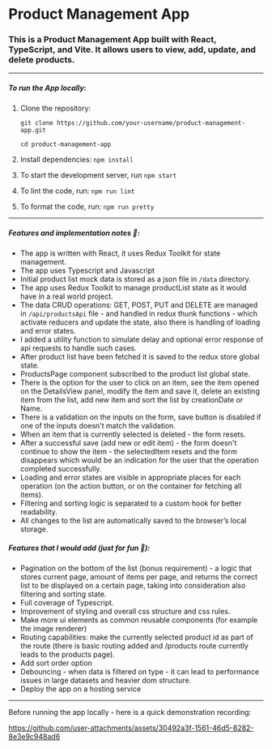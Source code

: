 # Product Management App 

### This is a Product Management App built with React, TypeScript, and Vite. It allows users to view, add, update, and delete products.

---

##### To run the App locally:

1. Clone the repository:

    `git clone https://github.com/your-username/product-management-app.git`

   `cd product-management-app`


2. Install dependencies: `npm install`

3. To start the development server, run `npm start`


4. To lint the code, run: `npm run lint`

5. To format the code, run: `npm run pretty`


--- --- ---


##### Features and implementation notes 📝:

* The app is written with React, it uses Redux Toolkit for state management.
* The app uses Typescript and Javascript
* Initial product list mock data is stored as a json file in `/data` directory.      
* The app uses Redux Toolkit to manage productList state as it would have in a real world project.
* The data CRUD operations: GET, POST, PUT and DELETE are managed in `/api/productsApi` file - and handled in redux thunk functions - which activate reducers and update the state, also there is handling of loading and error states.
* I added a utility function to simulate delay and optional error response of api requests to handle such cases.
* After product list have been fetched it is saved to the redux store global state.
* ProductsPage component subscribed to the product list global state.
* There is the option for the user to click on an item, see the item opened on the DetailsView panel, modify the item and save it, delete an existing item from the list, add new item and sort the list by creationDate or Name.
* There is a validation on the inputs on the form, save button is disabled if one of the inputs doesn't match the validation.
* When an item that is currently selected is deleted - the form resets.
* After a successful save (add new or edit item) - the form doesn't continue to show the item - the selectedItem resets and the form disappears which would be an indication for the user that the operation completed successfully.
* Loading and error states are visible in appropriate places for each operation (on the action button, or on the container for fetching all items).
* Filtering and sorting logic is separated to a custom hook for better readability.
* All changes to the list are automatically saved to the browser’s local storage.


##### Features that I would add (just for fun 🙂):
* Pagination on the bottom of the list (bonus requirement) - a logic that stores current page, amount of items per page, and returns the correct list to be displayed on a certain page, taking into consideration also filtering and sorting state.
* Full coverage of Typescript.
* Improvement of styling and overall css structure and css rules.
* Make more ui elements as common reusable components (for example the image renderer)
* Routing capabilities: make the currently selected product id as part of the route (there is basic routing added and /products route currently leads to the products page).
* Add sort order option
* Debouncing - when data is filtered on type - it can lead to performance issues in large datasets and heavier dom structure.
* Deploy the app on a hosting service 



--- --- ---

Before running the app locally - here is a quick demonstration recording:

https://github.com/user-attachments/assets/30492a3f-1561-46d5-8282-8e3e9c948ad6


